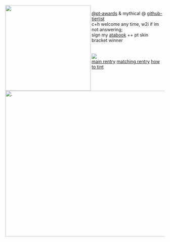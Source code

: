

⠀⠀⠀⠀ <br>

<img align="left" width="270" height="270" src="https://github.com/user-attachments/assets/d0d38530-6d87-43dd-8f95-7c03fdf7b289"> <img align="right" width="540" height="461" alt="." src="https://files.catbox.moe/92nyon.png" /> <br> [@pt-awards](https://github.com/pt-awards) & mythical @ [github-tierlist](https://rentry.co/github-tierlist) <br> 
c+h welcome any time, w2i if im not answering; <br> sign my [atabook](https://yagami.atabook.org/) ++ pt skin bracket winner <br> <br> <br> <img src="https://komarev.com/ghpvc/?username=peruere&color=5C5C5C&style=flat-square&label=⠀⠀(๑-⠀⠀-๑)⠀⠀&base=13693"> <br> [main rentry](https://rentry.co/tworooks) [matching rentry](https://rentry.co/17aug) [how to tint](https://rentry.co/howtotint) <br> <br>

⠀⠀⠀⠀ <br> ⠀⠀⠀⠀ <br> ⠀⠀⠀⠀ <br> ⠀⠀⠀⠀ <br> ⠀⠀⠀⠀ <br> ⠀⠀⠀⠀ <br> ⠀⠀⠀⠀ <br> ⠀⠀⠀⠀ <br> ⠀⠀⠀⠀ <br> ⠀⠀⠀⠀ <br>⠀⠀⠀⠀ <br> ⠀⠀⠀⠀ <br> ⠀⠀⠀⠀ <br> ⠀⠀⠀⠀ <br> ⠀⠀⠀⠀ <br> ⠀⠀⠀⠀ <br> ⠀⠀⠀⠀ <br> 
⠀⠀⠀⠀ <br> ⠀⠀⠀⠀ <br> ⠀⠀⠀⠀ <br> ⠀⠀⠀⠀ <br> 


